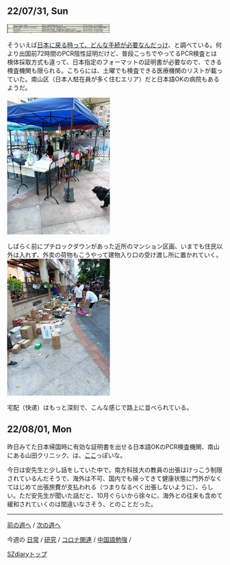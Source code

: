 ## 22/07/31, Sun

<img src="https://github.com/akita11/SZdiary/blob/main/diary/photo/2022-07-31_09.48.47.png" width="240px">

そういえば[日本に戻る時って、どんな手続が必要なんだっけ](https://mp.weixin.qq.com/s/jZ0o-CtiYUvcbS3xP-y4PA)、と調べている。何より出国前72時間のPCR陰性証明だけど、普段こっちでやってるPCR検査とは検体採取方式も違って、日本指定のフォーマットの証明書が必要なので、できる検査機関も限られる。こちらには、土曜でも検査できる医療機関のリストが載っていた。南山区（日本人駐在員が多く住むエリア）だと日本語OKの病院もあるようだ。

<img src="https://github.com/akita11/SZdiary/blob/main/diary/photo/2022-07-31_18.36.31.jpg" width="240px">

しばらく前にプチロックダウンがあった近所のマンション区画、いまでも住民以外は入れず、外卖の荷物もこうやって建物入り口の受け渡し所に置かれていく。
<img src="https://github.com/akita11/SZdiary/blob/main/diary/photo/2022-07-31_18.36.37.jpg" width="240px">

宅配（快递）はもっと深刻で、こんな感じで路上に並べられている。


## 22/08/01, Mon

昨日みてた日本帰国時に有効な証明書を出せる日本語OKのPCR検査機関、南山にある山田クリニック、は、[ここ](https://surl.amap.com/6CEUvUA9p7)っぽいな。

今日は安先生と少し話をしていた中で。南方科技大の教員の出張はけっこう制限されているんだそうで、海外は不可、国内でも帰ってきて健康状態に門外がなくてはじめて出張旅費が支払われる（つまりなるべく出張しないように）、らしい。ただ安先生が聞いた話だと、10月ぐらいから徐々に、海外との往来も含めて緩和されていくのは間違いなさそう、とのことだった。


***

[前の週へ](2207-4.md) /
[次の週へ](2208-1.md)

今週の
[日常](../diary/2207-5.md) /
[研究](../research/2207-5.md) /
[コロナ関連](../covid19/2207-5.md) / 
[中国語勉強](../chinese/2207-5.md) / 

[SZdiaryトップ](../../README.md)

